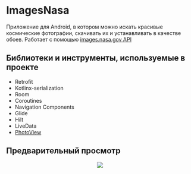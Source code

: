 # ImagesNasa

Приложение для Android, в котором можно искать красивые космические фотографии, скачивать их и устанавливать в качестве обоев. 
Работает с помощью [images.nasa.gov API](https://images.nasa.gov/docs/images.nasa.gov_api_docs.pdf)

## Библиотеки и инструменты, используемые в проекте
- Retrofit
- Kotlinx-serialization
- Room 
- Coroutines
- Navigation Components
- Glide
- Hilt 
- LiveData
- [PhotoView](https://github.com/Baseflow/PhotoView) 

## Предварительный просмотр
<p align="center">
  <img src="https://user-images.githubusercontent.com/49514586/181742355-cb824e3e-8fba-4214-8653-0c65e7060a14.gif">
</p>




